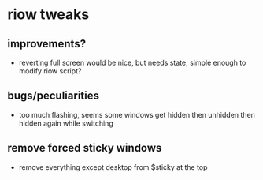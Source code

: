 # riow tweaks

## improvements?

- reverting full screen would be nice, but needs state;
simple enough to modify riow script?


## bugs/peculiarities
- too much flashing, seems some windows get hidden then unhidden
then hidden again while switching


## remove forced sticky windows

- remove everything except desktop from $sticky at the top
